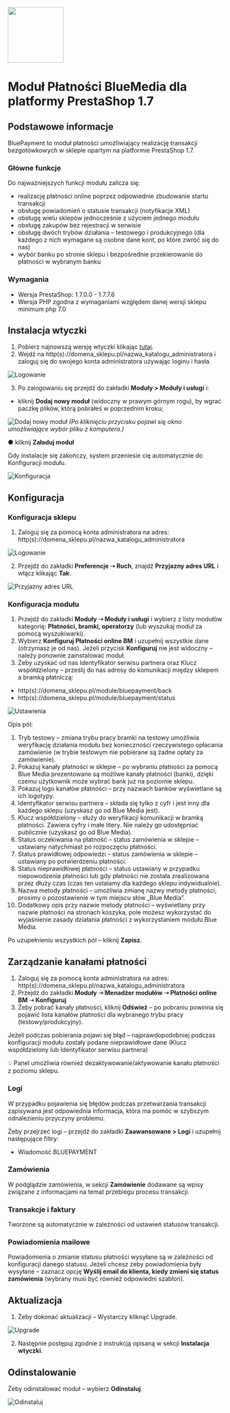<img src="https://bluemedia.pl/storage/loga/logo-blue-media.svg" width="130"/>

# Moduł Płatności BlueMedia dla platformy PrestaShop 1.7

## Podstawowe informacje
BluePayment to moduł płatności umożliwiający realizację transakcji bezgotówkowych w sklepie opartym na platformie PrestaShop 1.7.

### Główne funkcje
Do najważniejszych funkcji modułu zalicza się:
- realizację płatności online poprzez odpowiednie zbudowanie startu transakcji
- obsługę powiadomień o statusie transakcji (notyfikacje XML)
- obsługę wielu sklepów jednocześnie z użyciem jednego modułu
- obsługę zakupów bez rejestracji w serwisie
- obsługę dwóch trybów działania – testowego i produkcyjnego (dla każdego z nich wymagane są osobne dane kont, po które zwróć się do nas)
- wybór banku po stronie sklepu i bezpośrednie przekierowanie do płatności w wybranym banku

### Wymagania
- Wersja PrestaShop: 1.7.0.0 - 1.7.7.6
- Wersja PHP zgodna z wymaganiami względem danej wersji sklepu minimum php 7.0

## Instalacja wtyczki

1. Pobierz najnowszą wersję wtyczki klikając [tutaj](https://github.com/bluepayment-plugin/prestashop-plugin-1.7/archive/refs/heads/master.zip).
2. Wejdź na http(s)://domena_sklepu.pl/nazwa_katalogu_administratora i zaloguj się do swojego konta administratora używając loginu i hasła.

![Logowanie](https://github.com/bluepayment-plugin/prestashop-plugin-1.7/blob/master/docs/img/logowanie.png)

3. Po zalogowaniu się przejdź do zakładki **Moduły > Moduły i usługi** i:
- kliknij **Dodaj nowy moduł** (widoczny w prawym górnym rogu), by wgrać paczkę plików, którą pobrałeś w poprzednim kroku;

![Dodaj nowy moduł](https://github.com/bluepayment-plugin/prestashop-plugin-1.7/blob/master/docs/img/zaladuj.png)
*(Po kliknięciu przycisku pojawi się okno umożliwiające wybór pliku z komputera.)*

● kliknij **Załaduj moduł**

Gdy instalacje się zakończy, system przeniesie cię automatycznie do Konfiguracji modułu.

![Konfiguracja](https://github.com/bluepayment-plugin/prestashop-plugin-1.7/blob/master/docs/img/konfiguracja.png)

## Konfiguracja

### Konfiguracja sklepu

1. Zaloguj się za pomocą konta administratora na adres:
   http(s)://domena_sklepu.pl/nazwa_katalogu_administratora

![Logowanie](https://github.com/bluepayment-plugin/prestashop-plugin-1.7/blob/master/docs/img/logowanie.png)

2. Przejdź do zakładki **Preferencje ➝ Ruch**, znajdź **Przyjazny adres URL** i włącz klikając **Tak**.

![Przyjazny adres URL](https://github.com/bluepayment-plugin/prestashop-plugin-1.7/blob/master/docs/img/seo.png)


### Konfiguracja modułu

1. Przejdź do zakładki **Moduły ➝ Moduły i usługi** i wybierz z listy modułów kategorię: **Płatności, bramki, operatorzy** (lub wyszukaj moduł za pomocą wyszukiwarki).
2. Wybierz **Konfiguruj Płatności online BM** i uzupełnij wszystkie dane (otrzymasz je od nas). Jeżeli przycisk **Konfiguruj** nie jest widoczny – należy ponownie zainstalować moduł.
3. Żeby uzyskać od nas Identyfikator serwisu partnera oraz Klucz współdzielony – prześlij do nas adresy do komunikacji między sklepem a bramką płatniczą:
- http(s)://domena_sklepu.pl/module/bluepayment/back
- http(s)://domena_sklepu.pl/module/bluepayment/status

![Ustawienia](https://github.com/bluepayment-plugin/prestashop-plugin-1.7/blob/master/docs/img/konfiguracja.png)

Opis pól:
1. Tryb testowy – zmiana trybu pracy bramki na testowy umożliwia weryfikację działania modułu bez konieczności rzeczywistego opłacania zamówienie (w trybie testowym nie pobierane są żadne opłaty za zamówienie).
2. Pokazuj kanały płatności w sklepie – po wybraniu płatności za pomocą Blue Media prezentowane są możliwe kanały płatności (banki), dzięki czemu użytkownik może wybrać bank już na poziomie sklepu.
3. Pokazuj logo kanałów płatności – przy nazwach banków wyświetlane są ich logotypy.
4. Identyfikator serwisu partnera – składa się tylko z cyfr i jest inny dla każdego sklepu (uzyskasz go od Blue Media jest).
4. Klucz współdzielony – służy do weryfikacji komunikacji w bramką płatności. Zawiera cyfry i małe litery. Nie należy go udostępniać publicznie (uzyskasz go od Blue Media).
5. Status oczekiwania na płatność – status zamówienia w sklepie – ustawiany natychmiast po rozpoczęciu płatności.
6. Status prawidłowej odpowiedzi – status zamówienia w sklepie – ustawiany po potwierdzeniu płatności.
7. Status nieprawidłowej płatności – status ustawiany w przypadku niepowodzenia płatności lub gdy płatności nie została zrealizowana przez dłuży czas (czas ten ustalamy dla każdego sklepu indywidualnie).
8. Nazwa metody płatności – umożliwia zmianę nazwy metody płatności, prosimy o pozostawienie w tym miejscu słów „Blue Media”.
9. Dodatkowy opis przy nazwie metody płatności – wyświetlany przy nazwie płatności na stronach koszyka, pole możesz wykorzystać do wyjaśnienie zasady działania płatności z wykorzystaniem modułu Blue Media.

Po uzupełnieniu wszystkich pól – kliknij **Zapisz**.

## Zarządzanie kanałami płatności

1. Zaloguj się za pomocą konta administratora na adres:
   http(s)://domena_sklepu.pl/nazwa_katalogu_administratora
2. Przejdź do zakładki **Moduły ➝ Menadżer modułów ➝ Płatności online BM ➝ Konfiguruj**
3. Żeby pobrać kanały płatności, kliknij **Odśwież** – po pobraniu powinna się pojawić lista kanałów płatności dla wybranego trybu pracy (testowy/produkcyjny).

Jeżeli podczas pobierania pojawi się błąd – najprawdopodobniej podczas konfiguracji modułu zostały podane nieprawidłowe dane (Klucz współdzielony lub Identyfikator serwisu partnera)

💡 Panel umożliwia również dezaktywowanie/aktywowanie kanału płatności z poziomu sklepu.

### Logi

W przypadku pojawienia się błędów podczas przetwarzania transakcji zapisywana jest odpowiednia informacja, która ma pomóc w szybszym odnalezieniu przyczyny problemu.

Żeby przejrzeć logi – przejdź do zakładki **Zaawansowane > Logi** i uzupełnij następujące filtry:
- Wiadomość BLUEPAYMENT

### Zamówienia

W podglądzie zamówienia, w sekcji **Zamówienie** dodawane są wpisy związane z informacjami na temat przebiegu procesu transakcji.

### Transakcje i faktury

Tworzone są automatycznie w zależności od ustawień statusów transakcji.

### Powiadomienia mailowe

Powiadomienia o zmianie statusu płatności wysyłane są w zależności od konfiguracji danego statusu. Jeżeli chcesz żeby powiadomienia były wysyłane – zaznacz opcję **Wyślij email do klienta, kiedy zmieni się status zamówienia** (wybrany musi być również odpowiedni szablon).

## Aktualizacja

1. Żeby dokonać aktualizacji – Wystarczy kliknąć Upgrade.

![Upgrade](https://github.com/bluepayment-plugin/prestashop-plugin-1.7/blob/master/docs/img/aktualizacja.png)

2. Następnie postępuj zgodnie z instrukcją opisaną w sekcji **Instalacja wtyczki**.

## Odinstalowanie
Żeby odinstalować moduł – wybierz **Odinstaluj**.

![Odinstaluj](https://github.com/bluepayment-plugin/prestashop-plugin-1.7/blob/master/docs/img/konfiguruj.png)